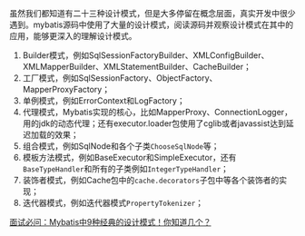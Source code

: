 

虽然我们都知道有二十三种设计模式，但是大多停留在概念层面，真实开发中很少遇到。mybatis源码中使用了大量的设计模式，阅读源码并观察设计模式在其中的应用，能够更深入的理解设计模式。

1. Builder模式，例如SqlSessionFactoryBuilder、XMLConfigBuilder、XMLMapperBuilder、XMLStatementBuilder、CacheBuilder；
2. 工厂模式，例如SqlSessionFactory、ObjectFactory、MapperProxyFactory；
3. 单例模式，例如ErrorContext和LogFactory；
4. 代理模式，Mybatis实现的核心，比如MapperProxy、ConnectionLogger，用的jdk的动态代理；还有executor.loader包使用了cglib或者javassist达到延迟加载的效果；
5. 组合模式，例如SqlNode和各个子类`ChooseSqlNode`等；
6. 模板方法模式，例如BaseExecutor和SimpleExecutor，还有`BaseTypeHandler`和所有的子类例如`IntegerTypeHandler`；
8. 装饰者模式，例如Cache包中的`cache.decorators`子包中等各个装饰者的实现；
9. 迭代器模式，例如迭代器模式`PropertyTokenizer`；

[面试必问：Mybatis中9种经典的设计模式！你知道几个？](https://blog.csdn.net/androidstarjack/article/details/121133873)
